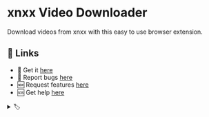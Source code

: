 # xnxx Video Downloader

Download videos from xnxx with this easy to use browser extension.

<!-- Video -->

## 🔗 Links

- 🎁 Get it [here](https://serp.ly/xnxx-video-downloader)
- 🐛 Report bugs [here](https://github.com/serpxxx/xnxx-video-downloader/issues)
- 🆕 Request features [here](https://github.com/serpxxx/xnxx-video-downloader/issues)
- 🆘 Get help [here](https://support.serp.co/)



<!-- ## Downloading videos from xnxx  -->
<!-- a paragraph or two discussing the various types of videos, and technologies employed by xnxx for serving and protecting videos.  -->


<!-- ## Screenshots -->
<!-- Screenshots -->


<!-- ## Permissions justification -->
<!-- Permissions justification -->


<details>
  <summary> 🏷️ </summary>

<!-- keyword list -->

</details>

